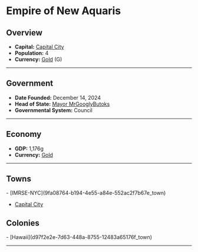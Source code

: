 <!--UNDEDITED FILE, remove this entire line if this file has been edited!-->
# <!--NAME-->Empire of New Aquaris<!--NAME-->

## Overview

- **Capital:** <!--CAPITAL_LINK-->[Capital City](1c1497d3-4b05-4e10-9be5-2e4b307772ac_town)<!--CAPITAL_LINK-->
- **Population:** <!--POPULATION-->4<!--POPULATION-->
- **Currency:** <!--CURRENCY_LINK-->[Gold](Gold_currency)<!--CURRENCY_LINK--> (<!--CURRENCY_ABV-->G<!--CURRENCY_ABV-->)

---

## Government

- **Date Founded:** <!--FOUNDED-->December 14, 2024<!--FOUNDED-->
- **Head of State:** <!--LEADER_TITLE_LINK-->[Mayor MrGooglyButoks](MrGooglyButoks_user)<!--LEADER_TITLE_LINK-->
- **Governmental System:** <!--GOVERNMENT-->Council<!--GOVERNMENT-->

---

## Economy

- **GDP:** <!--GDP-->1,176g<!--GDP-->
- **Currency:** <!--CURRENCY_LINK-->[Gold](Gold_currency)<!--CURRENCY_LINK-->

---

## Towns

<!--TOWNS-->- [IMRSE-NYC](9fa08764-b194-4e55-a84e-552ac2f7b67e_town)
- [Capital City](1c1497d3-4b05-4e10-9be5-2e4b307772ac_town)<!--TOWNS-->

## Colonies

<!--COLONIES-->- [Hawaii](d97f2e2e-7d63-448a-8755-12483a65176f_town)<!--COLONIES-->

---